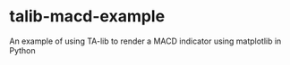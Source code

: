 # talib-macd-example
An example of using TA-lib to render a MACD indicator using matplotlib in Python
